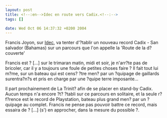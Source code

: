 ```yaml
--- 
layout: post
title: <!--:en-->Idec en route vers Cadix.<!--:-->
tags: []

date: Wed Oct 06 14:37:32 +0200 2004
---
```

<!--:en-->Francis Joyon, sur <a href="http://www.trimaran-idec.com">Idec</a>, va tenter d'?tablir un nouveau record Cadix - San salvador (Bahamas) sur un parcours que l'on appelle la 'Route de la d?couverte'

Francis est ? [...] sur le trimaran matin, midi et soir, je n'arr?te pas de bricoler, car il y a 
toujours une foule de petites choses   faire ? Il fait tout lui m?me, sur un bateau qui est cens? ?tre men? par un ?quipage de gaillards surentra?n?s et pris en charge par une ?quipe   terre imposante...

Il part prochainement de La Trinit? afin de se placer en stand-by   Cadix. Aucun temps n'a encore ?t? ?tabli sur ce parcours en solitaire, et la seule r?f?rence est le record de Playstation, bateau plus grand men? par un ?quipage au complet. Francis ne pense pas pouvoir battre ce record, mais essaira de ? [...] (s') en 
approcher, dans la mesure du possible ?.<!--:-->
